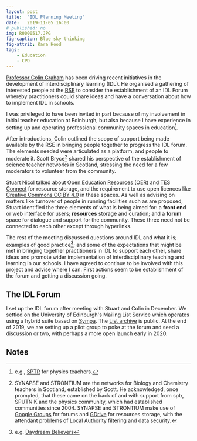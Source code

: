 ```yaml
---
layout: post
title:  "IDL Planning Meeting"
date:   2019-11-05 16:00
# published: no
img: R0000517.JPG
fig-caption: Blue sky thinking
fig-attrib: Kara Hood
tags: 
    - Education
    - CPD
---
```

[Professor Colin Graham](https://www.geos.ed.ac.uk/homes/cgraham/) has been driving recent initiatives in the development of interdisciplinary learning (IDL). He organised a gathering of interested people at the [RSE](https://www.rse.org.uk/) to consider the establishment of an IDL Forum whereby practitioners could share ideas and have a conversation about how to implement IDL in schools.

I was privileged to have been invited in part because of my involvement in initial teacher education at Edinburgh, but also because I have experience in setting up and operating professional community spaces in education[^sptr].

After introductions, Colin outlined the scope of support being made available by the RSE in bringing people together to progress the IDL forum. The elements needed were articulated as a platform, and people to moderate it. Scott Bryce[^SB] shared his perspective of the establishment of science teacher networks in Scotland, stressing the need for a few moderators to volunteer from the community.

[Stuart Nicol](https://www.ed.ac.uk/profile/stuart-nicol) talked about [Open Education Resources (OER)](https://open.ed.ac.uk/) and [TES Connect]() for resource storage, and the requirement to use open licences like [Creative Commons CC BY 4.0](http://creativecommons.org/licenses/by/4.0/) in these spaces. As well as advising on matters like turnover of people in running facilities such as are proposed, Stuart identified the three elements of what is being aimed for: a **front end** or web interface for users; **resources** storage and curation; and a **forum** space for dialogue and support for the community. These three need not be connected to each other except through hyperlinks.

The rest of the meeting discussed questions around IDL and what it is; examples of good practice[^ddb]; and some of the expectations that might be met in bringing together practitioners in IDL to support each other, share ideas and promote wider implementation of interdisciplinary teaching and learning in our schools. I have agreed to continue to be involved with this project and advise where I can. First actions seem to be establishment of the forum and getting a discussion going.

## The IDL Forum
I set up the IDL forum after meeting with Stuart and Colin in December. We settled on the University of Edinburgh's Mailing List Service which operates using a hybrid suite based on [Sympa](https://www.sympa.com/). The [List archive](https://mlist.is.ed.ac.uk/lists/arc/idled) is public. At the end of 2019, we are setting up a pilot group to poke at the forum and seed a discussion or two, with perhaps a more open launch early in 2020.

## Notes
[^sptr]: e.g., [SPTR](https://networkedprofessionals.wordpress.com/2013/04/01/sputnik-to-pixies-an-example-of-an-online-professional-community/) for physics teachers.

 [^SB]: SYNAPSE and STRONTIUM are the networks for Biology and Chemistry teachers in Scotland, established by Scott. He acknowledged, once prompted, that these came on the back of and with support from sptr, SPUTNIK and the physics community, which had established communities since 2004. SYNAPSE and STRONTIUM make use of [Google Groups](https://groups.google.com/) for forums and [GDrive](https://drive.google.com/) for resources storage, with the attendant problems of Local Authority filtering and data security.

 [^ddb]: e.g. [Daydream Believers](https://daydreambelievers.co.uk/)